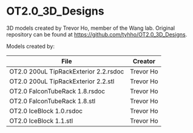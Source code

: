 # OT2.0_3D_Designs

3D models created by Trevor Ho, member of the Wang lab. Original repository can be found at https://github.com/tyhho/OT2.0_3D_Designs. 

Models created by:

| File  | Creator |
| ------------- | ------------- |
| OT2.0 200uL TipRackExterior 2.2.rsdoc  | Trevor Ho  |
| OT2.0 200uL TipRackExterior 2.2.stl  | Trevor Ho   |
| OT2.0 FalconTubeRack 1.8.rsdoc  | Trevor Ho |
| OT2.0 FalconTubeRack 1.8.stl  | Trevor Ho   |
| OT2.0 IceBlock 1.0.rsdoc  | Trevor Ho   |
| OT2.0 IceBlock 1.1.stl  | Trevor Ho   |







